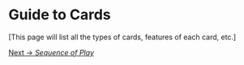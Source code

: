 ---
---

Guide to Cards
==============

[This page will list all the types of cards, features of each card,
etc.]



[Next &rarr; _Sequence of Play_](/xfiles-fan-ccg/rules/order)

